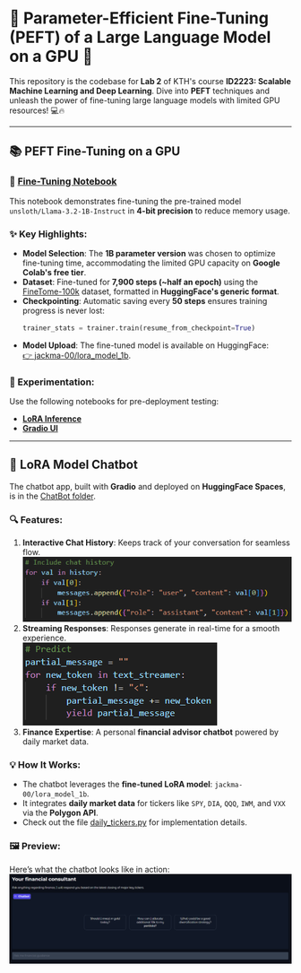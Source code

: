 # 🚀 Parameter-Efficient Fine-Tuning (PEFT) of a Large Language Model on a GPU 🌟  

This repository is the codebase for **Lab 2** of KTH's course **ID2223: Scalable Machine Learning and Deep Learning**. Dive into **PEFT** techniques and unleash the power of fine-tuning large language models with limited GPU resources! 💻🔥  

---

## 📚 PEFT Fine-Tuning on a GPU  

### 🔗 [Fine-Tuning Notebook](./peft_finetuning.ipynb)  

This notebook demonstrates fine-tuning the pre-trained model `unsloth/Llama-3.2-1B-Instruct` in **4-bit precision** to reduce memory usage.  

### ✨ Key Highlights:  
- **Model Selection**: The **1B parameter version** was chosen to optimize fine-tuning time, accommodating the limited GPU capacity on **Google Colab's free tier**.  
- **Dataset**: Fine-tuned for **7,900 steps (~half an epoch)** using the [FineTome-100k](https://huggingface.co/datasets/mlabonne/FineTome-100k) dataset, formatted in **HuggingFace's generic format**.  
- **Checkpointing**: Automatic saving every **50 steps** ensures training progress is never lost:  
  ```python  
  trainer_stats = trainer.train(resume_from_checkpoint=True)  
  ```  
- **Model Upload**: The fine-tuned model is available on HuggingFace:  
  [👉 jackma-00/lora_model_1b](https://huggingface.co/jackma-00/lora_model_1b).  

### 🧪 Experimentation:  
Use the following notebooks for pre-deployment testing:  
- **[LoRA Inference](./lora_inference.ipynb)**  
- **[Gradio UI](./gradio_ui.ipynb)**  

---

## 🤖 LoRA Model Chatbot  

The chatbot app, built with **Gradio** and deployed on **HuggingFace Spaces**, is in the [ChatBot folder](./ChatBot/).  

### 🔍 Features:  
1. **Interactive Chat History**: Keeps track of your conversation for seamless flow.  
   ![Chat History](./docs/image-1.png)  
2. **Streaming Responses**: Responses generate in real-time for a smooth experience.  
   ![Streaming Demo](./docs/image-2.png)  
3. **Finance Expertise**: A personal **financial advisor chatbot** powered by daily market data.  

### 💡 How It Works:  
- The chatbot leverages the **fine-tuned LoRA model**: `jackma-00/lora_model_1b`.  
- It integrates **daily market data** for tickers like `SPY`, `DIA`, `QQQ`, `IWM`, and `VXX` via the **Polygon API**.  
- Check out the file [daily_tickers.py](./ChatBot/daily_tickers.py) for implementation details.  

### 🖼️ Preview:  
Here’s what the chatbot looks like in action:  
![Chatbot Demo](./docs/image.png)

